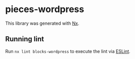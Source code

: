 # pieces-wordpress

This library was generated with [Nx](https://nx.dev).

## Running lint

Run `nx lint blocks-wordpress` to execute the lint via [ESLint](https://eslint.org/).
